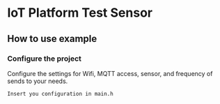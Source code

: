 # IoT Platform Test Sensor

## How to use example

### Configure the project

Configure the settings for Wifi, MQTT access, sensor, and frequency of sends to your needs.

```
Insert you configuration in main.h
```

